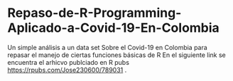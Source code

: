 # Repaso-de-R-Programming-Aplicado-a-Covid-19-En-Colombia
Un simple análisis a un data set Sobre el Covid-19 en Colombia para repasar el manejo de ciertas funciones básicas de R
En el siguiente link se encuentra el arhicvo publciado en R pubs https://rpubs.com/Jose230600/789031 .
